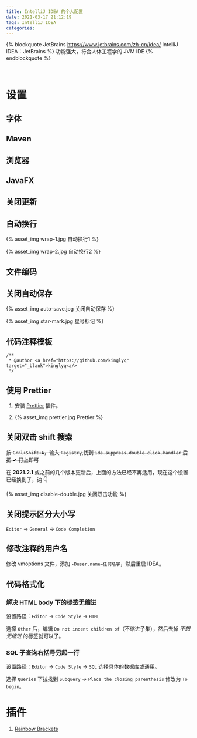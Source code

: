 ```yaml
---
title: IntelliJ IDEA 的个人配置
date: 2021-03-17 21:12:19
tags: IntelliJ IDEA
categories:
---
```


{% blockquote JetBrains https://www.jetbrains.com/zh-cn/idea/ IntelliJ IDEA：JetBrains %}
功能强大，符合人体工程学的 JVM IDE
{% endblockquote %}

<!--more-->
<br />

# 设置

## 字体

## Maven

## 浏览器

## JavaFX

## 关闭更新

## 自动换行

{% asset_img wrap-1.jpg 自动换行1 %}

{% asset_img wrap-2.jpg 自动换行2 %}

## 文件编码

## 关闭自动保存

{% asset_img auto-save.jpg 关闭自动保存 %}

{% asset_img star-mark.jpg 星号标记 %}

## 代码注释模板

```
/**
 * @author <a href="https://github.com/kinglyq" target="_blank">kinglyq<a/>
 */
```

## 使用 Prettier

1. 安装 [Prettier](https://plugins.jetbrains.com/plugin/10456-prettier/versions) 插件。

2. {% asset_img prettier.jpg Prettier %}

## 关闭双击 shift 搜索

~~按 `Crrl+Shift+A`，输入 `Registry`,找到 `ide.suppress.double.click.handler` 后把 ✔ 打上即可~~

在 **2021.2.1** 或之前的几个版本更新后，上面的方法已经不再适用，现在这个设置已经换到了，讷 👇

{% asset_img disable-double.jpg 关闭双击功能 %}

## 关闭提示区分大小写

`Editor` -> `General` -> `Code Completion`

## 修改注释的用户名

修改 vmoptions 文件，添加 `-Duser.name=任何名字`，然后重启 IDEA。

## 代码格式化

### 解决 HTML body 下的标签无缩进

设置路径：`Editor` -> `Code Style` -> `HTML`

选择 `Other` 后，编辑 `Do not indent children of`（不缩进子集），然后去掉 *不想无缩进* 的标签就可以了。

### SQL 子查询右括号另起一行

设置路径：`Editor` -> `Code Style` -> `SQL` 选择具体的数据库或通用。

选择 `Queries` 下拉找到 `Subquery` -> `Place the closing parenthesis` 修改为 `To begin`。

# 插件

1. [Rainbow Brackets](https://plugins.jetbrains.com/plugin/10080-rainbow-brackets)

